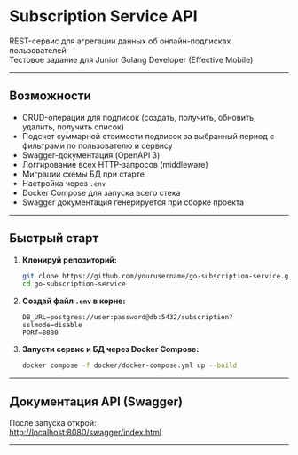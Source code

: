# Subscription Service API

REST-сервис для агрегации данных об онлайн-подписках пользователей  
Тестовое задание для Junior Golang Developer (Effective Mobile)

---

## Возможности

- CRUD-операции для подписок (создать, получить, обновить, удалить, получить список)
- Подсчет суммарной стоимости подписок за выбранный период с фильтрами по пользователю и сервису
- Swagger-документация (OpenAPI 3)
- Логгирование всех HTTP-запросов (middleware)
- Миграции схемы БД при старте
- Настройка через `.env`
- Docker Compose для запуска всего стека
- Swagger документация генерируется при сборке проекта
---

## Быстрый старт

1. **Клонируй репозиторий:**
    ```bash
    git clone https://github.com/yourusername/go-subscription-service.git
    cd go-subscription-service
    ```

2. **Создай файл `.env` в корне:**
    ```env
    DB_URL=postgres://user:password@db:5432/subscription?sslmode=disable
    PORT=8080
    ```

3. **Запусти сервис и БД через Docker Compose:**
    ```bash
    docker compose -f docker/docker-compose.yml up --build
    ```

---

## Документация API (Swagger)

После запуска открой:  
[http://localhost:8080/swagger/index.html](http://localhost:8080/swagger/index.html)

---